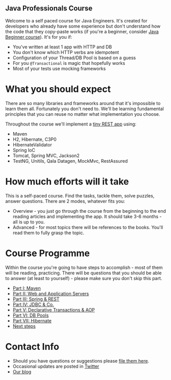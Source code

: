 Java Professionals Course
-----------------

Welcome to a self paced course for Java Engineers. It's created for developers who already have some experience but
don't understand how the code that they copy-paste works (if you're a beginner, consider 
[Java Beginner course](https://github.com/qala-io/java-beginner-course)). It's for you if:
 
* You've written at least 1 app with HTTP and DB
* You don't know which HTTP verbs are idempotent
* Configuration of your Thread/DB Pool is based on a guess 
* For you `@Transactional` is magic that hopefully works
* Most of your tests use mocking frameworks

# What you should expect

There are so many libraries and frameworks around that it's impossible to learn them all. Fortunately you don't need to.
We'll be learning fundamental principles that you can reuse no matter what implementation you choose.

Throughout the course we'll implement a [tiny REST app](./docs/reqs.md) using:

* Maven
* H2, Hibernate, C3P0 
* HibernateValidator
* Spring IoC
* Tomcat, Spring MVC, Jackson2
* TestNG, Unitils, Qala Datagen, MockMvc, RestAssured

# How much efforts will it take

This is a self-paced course. Find the tasks, tackle them, solve puzzles, answer questions. There are 2 modes, whatever 
fits you:

* Overview - you just go through the course from the beginning to the end reading articles and implementing the app. 
It should take 3-6 months - all is up to you.
* Advanced - for most topics there will be references to the books. You'll read them to fully grasp the topic.

# Course Programme

Within the course you're going to have steps to accomplish - most of them will be reading, practicing. There will be
questions that you should be able to answer (at least to yourself) - please make sure you don't skip this part.

* [Part I: Maven](./docs/programme/maven.md)
* [Part II: Web and Application Servers](./docs/programme/web-apps.md)
* [Part III: Spring & REST](./docs/programme/spring-n-rest.md)
* [Part IV: JDBC & Co.](./docs/programme/jdbc.md)
* [Part V: Declarative Transactions & AOP](./docs/programme/transactions-n-aop.md)
* [Part VI: DB Pools](./docs/programme/db-pools.md)
* [Part VII: Hibernate](./docs/programme/hibernate.md)
* [Next steps](./docs/programme/next-steps.md)

# Contact Info

* Should you have questions or suggestions please [file them here](https://github.com/qala-io/java-course/issues/new).
* Occasional updates are posted in [Twitter](https://twitter.com/Qala_io)
* [Our blog](http://qala.io/blog.html)